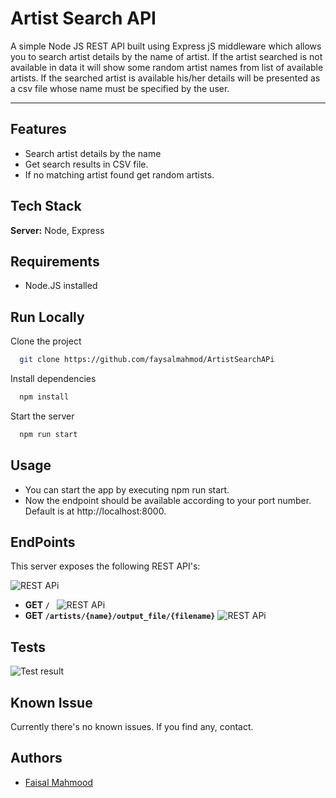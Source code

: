 
# Artist Search API


A simple Node JS REST API built using Express jS middleware which allows you to search artist details by the name of artist.
If the artist searched is not available in data it will show some random artist names from list of available artists. If the searched artist is available his/her details will be presented as a csv file whose name must be specified by the user.
  
---

## Features

- Search artist details by the name
- Get search results in CSV file.
- If no matching artist found get random artists.


## Tech Stack

**Server:** Node, Express


## Requirements
- Node.JS installed 
## Run Locally

Clone the project

```bash
  git clone https://github.com/faysalmahmod/ArtistSearchAPi
```

Install dependencies

```bash
  npm install
```

Start the server

```bash
  npm run start
```


## Usage

- You can start the app by executing npm run start.
- Now the endpoint should be available according to your port number. Default is at http://localhost:8000.


## EndPoints
This server exposes the following REST API's:



![REST APi](https://iili.io/mNS3a2.md.png)
- **GET `/ `**
![REST APi](https://iili.io/mNUgqJ.md.png)
- **GET  `/artists/{name}/output_file/{filename}`**
![REST APi](https://iili.io/mNUr0v.png)

## Tests
![Test result](https://iili.io/mNbH21.png)


## Known Issue
Currently there's no known issues. If you find any, contact.
## Authors

- [Faisal Mahmood](https://github.com/faysalmahmod)
